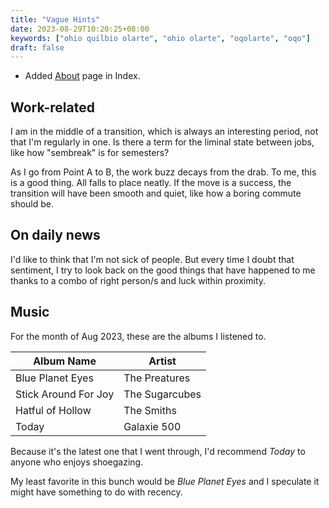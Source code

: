 ```yaml
---
title: "Vague Hints"
date: 2023-08-29T10:20:25+08:00
keywords: ["ohio quilbio olarte", "ohio olarte", "oqolarte", "oqo"]
draft: false
---
```


- Added [About](/about) page in Index.

## Work-related

I am in the middle of a transition,
which is always an interesting period,
not that I'm regularly in one.
Is there a term for the liminal state between jobs,
like how "sembreak" is for semesters?

As I go from Point A to B,
the work buzz decays from the drab.
To me, this is a good thing.
All falls to place neatly.
If the move is a success,
the transition will have been smooth and quiet,
like how a boring commute should be.

## On daily news

I'd like to think that I'm not sick of people.
But every time I doubt that sentiment,
I try to look back on the good things that have happened to me
thanks to a combo of right person/s and luck within proximity.

## Music

For the month of Aug 2023, these are the albums I listened to.

| Album Name           | Artist         |
|----------------------|----------------|
| Blue Planet Eyes     | The Preatures  |
| Stick Around For Joy | The Sugarcubes |
| Hatful of Hollow     | The Smiths     |
| Today                | Galaxie 500    |

Because it's the latest one that I went through,
I'd recommend *Today* to anyone who enjoys shoegazing.

My least favorite in this bunch would be *Blue Planet Eyes*
and I speculate it might have something to do with recency.
